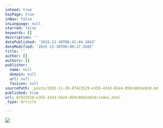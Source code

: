 ```yaml
---
inFeed: true
hasPage: true
inNav: false
inLanguage: null
starred: false
keywords: []
description: ''
datePublished: '2015-11-30T06:41:44.104Z'
dateModified: '2015-11-30T06:40:17.568Z'
title: ''
author: []
authors: []
publisher:
  name: null
  domain: null
  url: null
  favicon: null
sourcePath: _posts/2015-11-30-87423529-e355-433d-92e4-059c60d1e82d.md
published: true
url: 87423529-e355-433d-92e4-059c60d1e82d/index.html
_type: Article

---
```

![](https://the-grid-user-content.s3-us-west-2.amazonaws.com/271551d8-f197-4eb8-863d-a7c706c31588.JPG)